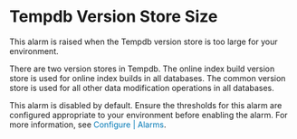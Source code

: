 ﻿<?xml version="1.0" encoding="utf-8"?>
<html xmlns:MadCap="http://www.madcapsoftware.com/Schemas/MadCap.xsd" MadCap:lastBlockDepth="4" MadCap:lastHeight="204" MadCap:lastWidth="918">
    <head><title></title>
    </head>
    <body>
        <h1>Tempdb Version Store Size</h1>
        <p>This alarm is raised when the Tempdb version store is too large for your environment.</p>
        <p>There are two version stores in Tempdb. The online index build version store is used for online index builds in all databases. The common version store is used for all other data modification operations in all databases.</p>
        <MadCap:snippetBlock src="../Resources/Snippets/SoSSE/Alarm_Title_Configure.flsnp" />
        <p>This alarm is disabled by default. Ensure the thresholds for this alarm are configured appropriate to your environment before enabling the alarm. <MadCap:xref href="../AlarmsDialog/configure_alarms.htm" class="ForMoreInfo_Heading">For more information, see <span style="color: #0078b6;" class="mcFormatColor">Configure | Alarms</span>.</MadCap:xref></p>
    </body>
</html>